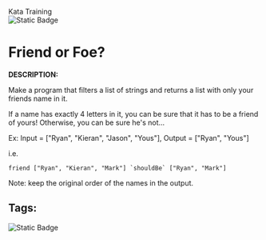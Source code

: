 Kata Training <br>
![Static Badge](https://img.shields.io/badge/7kyu%20-%20black?style=flat&logo=codewars&labelColor=B1361E&color=black)

# Friend or Foe?

**DESCRIPTION:**

Make a program that filters a list of strings and returns a list with only your friends name in it.

If a name has exactly 4 letters in it, you can be sure that it has to be a friend of yours! Otherwise, you can be sure he's not...

Ex: Input = ["Ryan", "Kieran", "Jason", "Yous"], Output = ["Ryan", "Yous"]

i.e.



```
friend ["Ryan", "Kieran", "Mark"] `shouldBe` ["Ryan", "Mark"]
```

Note: keep the original order of the names in the output.

## Tags:

![Static Badge](https://img.shields.io/badge/fundamentals%20-%20purple?style=plastic) 